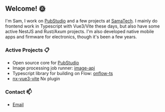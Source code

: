 ## Welcome! :sun_with_face:
I'm Sam, I work on [PubStudio](https://pubstud.io) and a few projects at [SamaTech](https://github.com/samatechtw). I mainly do frontend work in Typescript with Vue3/Vite these days, but also have some active NestJS and Rust/Axum projects. I'm also developed native mobile apps and firmware for electronics, though it's been a few years.

### Active Projects :clipboard:
- Open source core for [PubStudio](https://github.com/pubstudio-builder)
- Image processing job runner: [image-api](https://github.com/samatechtw/image-api)
- Typescript library for building on Flow: [onflow-ts](https://github.com/samatechtw/onflow-ts)
- [nx-vue3-vite](https://github.com/samatechtw/nx-vue3-vite) Nx plugin

### Contact :mailbox:
- [Email](mailto:sam@samatech.tw)
